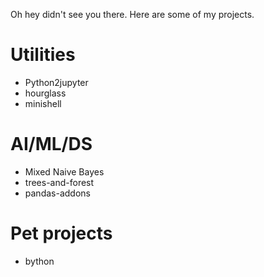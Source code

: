 Oh hey didn't see you there. Here are some of my projects.

# Utilities
* Python2jupyter
* hourglass
* minishell

# AI/ML/DS
* Mixed Naive Bayes
* trees-and-forest
* pandas-addons

# Pet projects
* bython
